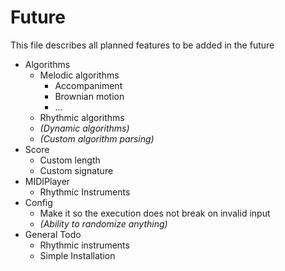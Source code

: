 # Future
This file describes all planned features to be added in the future

- Algorithms
    - Melodic algorithms
        - Accompaniment
        - Brownian motion
        - ...
    - Rhythmic algorithms
    - _(Dynamic algorithms)_
    - _(Custom algorithm parsing)_
- Score
    - Custom length
    - Custom signature
- MIDIPlayer
    - Rhythmic Instruments
- Config
    - Make it so the execution does not break on invalid input
    - _(Ability to randomize anything)_
- General Todo
    - Rhythmic instruments
    - Simple Installation